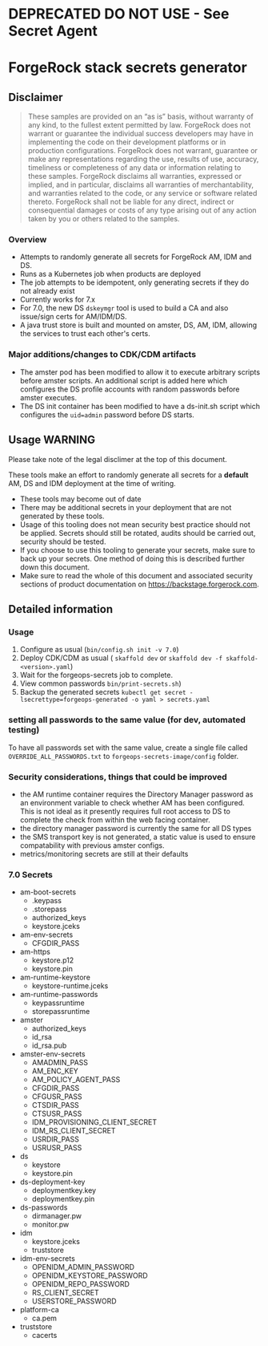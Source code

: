 # DEPRECATED DO NOT USE - See Secret Agent


# ForgeRock stack secrets generator

## Disclaimer

>These samples are provided on an “as is” basis, without warranty of any kind, to the fullest extent
permitted by law. ForgeRock does not warrant or guarantee the individual success developers
may have in implementing the code on their development platforms or in
production configurations. ForgeRock does not warrant, guarantee or make any representations
regarding the use, results of use, accuracy, timeliness or completeness of any data or
information relating to these samples. ForgeRock disclaims all warranties, expressed or implied, and
in particular, disclaims all warranties of merchantability, and warranties related to the code, or any
service or software related thereto. ForgeRock shall not be liable for any direct, indirect or
consequential damages or costs of any type arising out of any action taken by you or others related
to the samples.

### Overview

- Attempts to randomly generate all secrets for ForgeRock AM, IDM and DS.
- Runs as a Kubernetes job when products are deployed
- The job attempts to be idempotent, only generating secrets if they do not already exist
- Currently works for 7.x
- For 7.0, the new DS `dskeymgr` tool is used to build a CA and also issue/sign certs for AM/IDM/DS.
- A java trust store is built and mounted on amster, DS, AM, IDM, allowing the services to trust each other's certs.

### Major additions/changes to CDK/CDM artifacts

- The amster pod has been modified to allow it to execute arbitrary scripts before amster scripts. An additional script is added here which configures the DS profile accounts with random passwords before amster executes.
- The DS init container has been modified to have a ds-init.sh script which configures the `uid=admin` password before DS starts.

## Usage WARNING
Please take note of the legal disclimer at the top of this document.

These tools make an effort to randomly generate all secrets for a **default** AM, DS and IDM deployment at the time of writing.
- These tools may become out of date
- There may be additional secrets in your deployment that are not generated by these tools.
- Usage of this tooling does not mean security best practice should not be applied. Secrets should still be rotated, audits should be carried out, security should be tested.
- If you choose to use this tooling to generate your secrets, make sure to back up your secrets. One method of doing this is described further down this document.
- Make sure to read the whole of this document and associated security sections of product documentation on https://backstage.forgerock.com. 

## Detailed information


### Usage
1. Configure as usual (`bin/config.sh init -v 7.0`)
1. Deploy CDK/CDM as usual ( `skaffold dev` or `skaffold dev -f skaffold-<version>.yaml`)
1. Wait for the forgeops-secrets job to complete.
1. View common passwords `bin/print-secrets.sh`)
1. Backup the generated secrets `kubectl get secret -lsecrettype=forgeops-generated -o yaml > secrets.yaml`

### setting all passwords to the same value (for dev, automated testing)
To have all passwords set with the same value, create a single file called `OVERRIDE_ALL_PASSWORDS.txt` to `forgeops-secrets-image/config` folder.

### Security considerations, things that could be improved

- the AM runtime container requires the Directory Manager password as an environment variable to check whether AM has been configured. This is not ideal as it presently requires full root access to DS to complete the check from within the web facing container. 
- the directory manager password is currently the same for all DS types
- the SMS transport key is not generated, a static value is used to ensure compatability with previous amster configs.
- metrics/monitoring secrets are still at their defaults

### 7.0 Secrets
- am-boot-secrets
    - .keypass
    - .storepass
    - authorized_keys
    - keystore.jceks
- am-env-secrets
    - CFGDIR_PASS
- am-https
    - keystore.p12
    - keystore.pin
- am-runtime-keystore
    - keystore-runtime.jceks
- am-runtime-passwords 
    - keypassruntime
    - storepassruntime
- amster 
    - authorized_keys
    - id_rsa
    - id_rsa.pub
- amster-env-secrets 
    - AMADMIN_PASS
    - AM_ENC_KEY
    - AM_POLICY_AGENT_PASS
    - CFGDIR_PASS
    - CFGUSR_PASS
    - CTSDIR_PASS
    - CTSUSR_PASS
    - IDM_PROVISIONING_CLIENT_SECRET
    - IDM_RS_CLIENT_SECRET
    - USRDIR_PASS
    - USRUSR_PASS
- ds 
    - keystore
    - keystore.pin
- ds-deployment-key
    - deploymentkey.key
    - deploymentkey.pin
- ds-passwords
    - dirmanager.pw
    - monitor.pw
- idm 
    - keystore.jceks
    - truststore
- idm-env-secrets
    - OPENIDM_ADMIN_PASSWORD
    - OPENIDM_KEYSTORE_PASSWORD
    - OPENIDM_REPO_PASSWORD
    - RS_CLIENT_SECRET
    - USERSTORE_PASSWORD
- platform-ca
    - ca.pem
- truststore
    - cacerts



